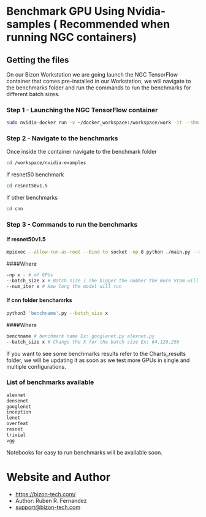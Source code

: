 # Benchmark GPU Using Nvidia-samples ( Recommended when running NGC containers)

## Getting the files

On our Bizon Workstation we are going launch the NGC TensorFlow container that comes pre-installed in our Workstation, we will navigate to the benchmarks folder and run the commands to run the benchmarks for different batch sizes.

### Step 1 - Launching the NGC TensorFlow container

```bash
sudo nvidia-docker run -v ~/docker_workspace:/workspace/work -it --shm-size=1g --ulimit memlock=-1  --ulimit stack=67108864 --rm 621fd859db33
```

### Step 2 - Navigate to the benchmarks
Once inside the container navigate to the benchmark folder

```bash
cd /workspace/nvidia-examples
```
If resnet50 benchmark

```bash
cd resnet50v1.5
```

If other benchmarks

```bash
cd cnn
```

### Step 3 - Commands to run the benchmarks

#### If resnet50v1.5

```bash
mpiexec --allow-run-as-root --bind-to socket -np 8 python ./main.py --mode=training_benchmark --warmup 2 --batch_size 64 --results_dir=./ --num_iter 100 --iter_unit batch
```
####Where

```bash
-np x - # of GPUs
--batch_size x # Batch size ( The bigger the number the more Vram will use the model)
--num_iter x # How long the model will run
```
#### If cnn folder benchamrks

```bash
python3 'benchname'.py --batch_size x
```

####Where

```bash
benchname # benchmark name Ex: googlenet.py alexnet.py
--batch_size x # Change the X for the batch size Ex: 64,128,256
```

If you want to see some benchmarks results refer to the Charts_results folder, we will be updating it as soon as we test more GPUs in single and multiple configurations.  


### List of benchmarks available

```bash
alexnet
densenet
googlenet
inception
lenet
overfeat
resnet
trivial
vgg
```

Notebooks for easy to run benchmarks will be available soon.

# Website and Author 

- https://bizon-tech.com/
- Author: Ruben R. Fernandez
- support@bizon-tech.com
